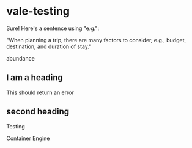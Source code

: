 # vale-testing

Sure! Here's a sentence using "e.g.":

"When planning a trip, there are many factors to consider, e.g., budget, destination, and duration of stay."

abundance

## I am a heading

This should return an error

## second heading

Testing

Container Engine

